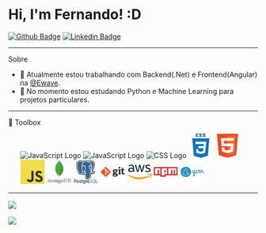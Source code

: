 # Hi, I'm Fernando! :D

[![Github Badge](https://img.shields.io/badge/-Github-000?style=flat-square&logo=Github&logoColor=white&link=https://github.com/fernandovictorti)](https://github.com/fernandovictorti)
[![Linkedin Badge](https://img.shields.io/badge/-LinkedIn-blue?style=flat-square&logo=Linkedin&logoColor=white&link=https://www.linkedin.com/in/fernando-victor-664899a0/)](https://www.linkedin.com/in/fernando-victor-664899a0/)

---

Sobre

- 🔭 Atualmente estou trabalhando com Backend(.Net) e Frontend(Angular) na [@Ewave](https://www.ewave.com.br/).
- 🌱 No momento estou estudando Python e Machine Learning para projetos particulares.

---

🧰 Toolbox

<ul>
  <img src="https://cdn.worldvectorlogo.com/logos/dot-net-core-7.svg" alt="JavaScript Logo" width="50" height="50"/> 
  <img src="https://cdn.worldvectorlogo.com/logos/angular.svg" alt="JavaScript Logo" width="50" height="50"/>
  <img src="https://cdn.worldvectorlogo.com/logos/python-3.svg" alt="CSS Logo" width="50" height="50"/>  
  <img src="https://github.com/devicons/devicon/blob/master/icons/css3/css3-plain-wordmark.svg" alt="CSS" width="50" height="50"/> 
  <img src="https://github.com/devicons/devicon/blob/master/icons/html5/html5-original.svg" alt="HTML" width="50" height="50"/> 
  <img src="https://github.com/devicons/devicon/blob/master/icons/javascript/javascript-original.svg" alt="JavaScript" width="50" height="50"/>  
  <img src="https://github.com/devicons/devicon/blob/master/icons/mongodb/mongodb-original-wordmark.svg" alt="MongoDB" width="50" height="50"/>
  <img src="https://github.com/devicons/devicon/blob/master/icons/postgresql/postgresql-original-wordmark.svg" alt="PostgreSQL" width="50" height="50"/>
  <img src="https://github.com/devicons/devicon/blob/master/icons/git/git-original-wordmark.svg" alt="Git" width="50" height="50"/>
  <img src="https://github.com/devicons/devicon/blob/master/icons/amazonwebservices/amazonwebservices-original-wordmark.svg" alt="AWS" width="50" height="50"/>
  <img src="https://github.com/devicons/devicon/blob/master/icons/npm/npm-original-wordmark.svg" alt="npm" width="50" height="50"/> 
  <img src="https://github.com/devicons/devicon/blob/master/icons/yarn/yarn-original-wordmark.svg" alt="yarn" width="50" height="50"/> 
</ul>

---

<p>
  <img 
       align="center"
      height="165"
      src="https://github-readme-stats.vercel.app/api/top-langs/?username=fernandovictorti&theme=radical"
       />
  </p>


<p>
    <img
      align="center"
      height="165"
      src="https://github-readme-stats.vercel.app/api?username=fernandovictorti&count_private=true&show_icons=true&custom_title=Github%20Status&hide=issues&theme=radical"
    />  
</p>
